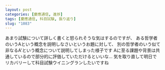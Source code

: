 ```yaml
---
layout: post
categories: [慶應通信, 進捗]
tags: [慶應通信, 科目試験, 振り返り]
slug: "1083"
---
```

あまり試験について詳しく書くと怒られそうな気はするのですが、
ある哲学者のいうAという概念を説明しなさいというお題に対して、
別の哲学者のいう似て非なるA'という概念について説明してしまった様子です
Aに至る課題や背景は共通しているので部分的に評価していただけるといいな…
気を取り直して明日でリカバリーして科目試験ウイニングランしたいですね